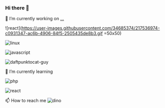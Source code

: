 ### Hi there 👋

<!--
**JasmineKhalimova/JasmineKhalimova** is a ✨ _special_ ✨ repository because its `README.md` (this file) appears on your GitHub profile.

Here are some ideas to get you started:

- 🔭 I’m currently working on ...
- 🌱 I’m currently learning ...
- 👯 I’m looking to collaborate on ...
- 🤔 I’m looking for help with ...
- 💬 Ask me about ...
- 📫 How to reach me: ...
- 😄 Pronouns: ...
- ⚡ Fun fact: ...
-->

🔭 I’m currently working on [...](https://github.com/JasmineKhalimova/ReactPortfolio)

![react](https://user-images.githubusercontent.com/34685374/217536974-c0931347-ac6b-4906-84f5-2505435de8b3.gif =50x50) 

![linux](https://user-images.githubusercontent.com/34685374/217537087-26b5536c-051e-4c06-89c7-ee35ee4019b7.gif)

![javascript](https://user-images.githubusercontent.com/34685374/217537673-302f208a-2b78-4755-a4e9-00516cf2370b.gif)

![daftpunktocat-guy](https://user-images.githubusercontent.com/34685374/217537868-ee574cdf-0e2b-4fe7-b59c-a4634beec750.gif)



🌱 I’m currently learning 

![php](https://user-images.githubusercontent.com/34685374/217537759-ee9d37ea-7050-424a-af43-8748243b043f.gif)

![react](https://user-images.githubusercontent.com/34685374/217537825-c35383d8-be23-444d-9303-c6be92234d97.gif)


📫 How to reach me
![dino](https://user-images.githubusercontent.com/34685374/217535711-610e7747-ecc0-48a8-a712-07e4b72bc87c.gif)


